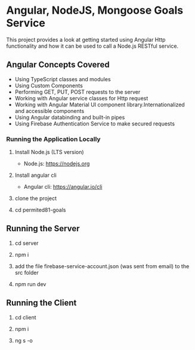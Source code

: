 # Angular, NodeJS, Mongoose Goals Service

This project provides a look at getting started using Angular Http functionality and how it can be used
to call a Node.js RESTful service.  

## Angular Concepts Covered

* Using TypeScript classes and modules
* Using Custom Components
* Performing GET, PUT, POST requests to the server
* Working with Angular service classes for Http request
* Working with Angular Material UI component library.Internationalized and accessible components
* Using Angular databinding and built-in pipes
* Using Firebase Authentication Service to make secured requests


### Running the Application Locally

1. Install Node.js (LTS version)

    * Node.js: https://nodejs.org

1. Install angular cli 
    * Angular cli: https://angular.io/cli



1. clone the project

1. cd permited81-goals


## Running the Server

1. cd server 

1. npm i 

1. add the file firebase-service-account.json (was sent from email) to the src folder

1. npm run dev


## Running the Client
1.  cd client 

1. npm i 

1. ng s -o 
